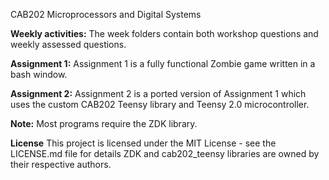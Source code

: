 CAB202 Microprocessors and Digital Systems


**Weekly activities:**
The week folders contain both workshop questions and weekly assessed questions.

**Assignment 1:**
Assignment 1 is a fully functional Zombie game written in a bash window.

**Assignment 2:**
Assignment 2 is a ported version of Assignment 1 which uses the custom CAB202 Teensy library and Teensy 2.0 microcontroller.  

**Note:**
Most programs require the ZDK library.


**License**
This project is licensed under the MIT License - see the LICENSE.md file for details ZDK and cab202_teensy libraries are owned by their respective authors.
